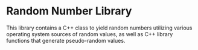 # Random Number Library

This library contains a C++ class to yield random numbers utilizing
various operating system sources of random values, as well as C++ library
functions that generate pseudo-random values.
